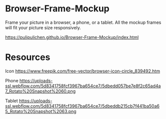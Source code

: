 # Browser-Frame-Mockup
Frame your picture in a browser, a phone, or a tablet. All the mockup frames will fit your picture size responsively.

https://pulipulichen.github.io/Browser-Frame-Mockup/index.html

# Resources

Icon https://www.freepik.com/free-vector/browser-icon-circle_839492.htm

Phone https://uploads-ssl.webflow.com/5d8341758fcf3967ba654ce7/5dbedd057be7e8f2c65ad4a7_Rotato%20Snapshot%2060.png

Tablet https://uploads-ssl.webflow.com/5d8341758fcf3967ba654ce7/5dbeddb215cb7f441ba50a65_Rotato%20Snapshot%2063.png